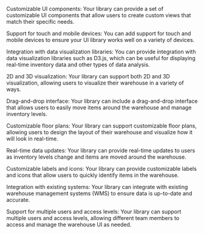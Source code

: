 Customizable UI components: Your library can provide a set of customizable UI components that allow users to create custom views that match their specific needs.

Support for touch and mobile devices: You can add support for touch and mobile devices to ensure your UI library works well on a variety of devices.

Integration with data visualization libraries: You can provide integration with data visualization libraries such as D3.js, which can be useful for displaying real-time inventory data and other types of data analysis.

2D and 3D visualization: Your library can support both 2D and 3D visualization, allowing users to visualize their warehouse in a variety of ways.

Drag-and-drop interface: Your library can include a drag-and-drop interface that allows users to easily move items around the warehouse and manage inventory levels.

Customizable floor plans: Your library can support customizable floor plans, allowing users to design the layout of their warehouse and visualize how it will look in real-time.

Real-time data updates: Your library can provide real-time updates to users as inventory levels change and items are moved around the warehouse.

Customizable labels and icons: Your library can provide customizable labels and icons that allow users to quickly identify items in the warehouse.

Integration with existing systems: Your library can integrate with existing warehouse management systems (WMS) to ensure data is up-to-date and accurate.

Support for multiple users and access levels: Your library can support multiple users and access levels, allowing different team members to access and manage the warehouse UI as needed.